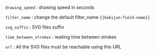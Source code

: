 `drawing_speed` : drawing speed in seconds

`filter_name` : change the default filter_name `{{kakijun:field-name}}`

`svg_suffix` : SVG files suffix

`time_between_strokes` : waiting time between strokes

`url` : All the SVG files must be reachable using this URL